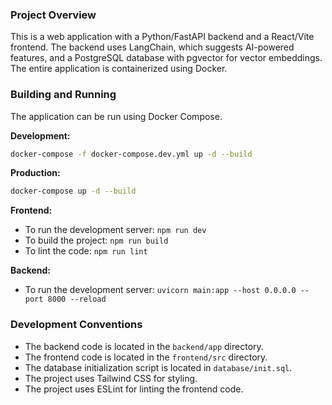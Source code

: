 ### Project Overview
This is a web application with a Python/FastAPI backend and a React/Vite frontend. The backend uses LangChain, which suggests AI-powered features, and a PostgreSQL database with pgvector for vector embeddings. The entire application is containerized using Docker.

### Building and Running
The application can be run using Docker Compose.

**Development:**
```bash
docker-compose -f docker-compose.dev.yml up -d --build
```

**Production:**
```bash
docker-compose up -d --build
```

**Frontend:**
- To run the development server: `npm run dev`
- To build the project: `npm run build`
- To lint the code: `npm run lint`

**Backend:**
- To run the development server: `uvicorn main:app --host 0.0.0.0 --port 8000 --reload`

### Development Conventions
- The backend code is located in the `backend/app` directory.
- The frontend code is located in the `frontend/src` directory.
- The database initialization script is located in `database/init.sql`.
- The project uses Tailwind CSS for styling.
- The project uses ESLint for linting the frontend code.
